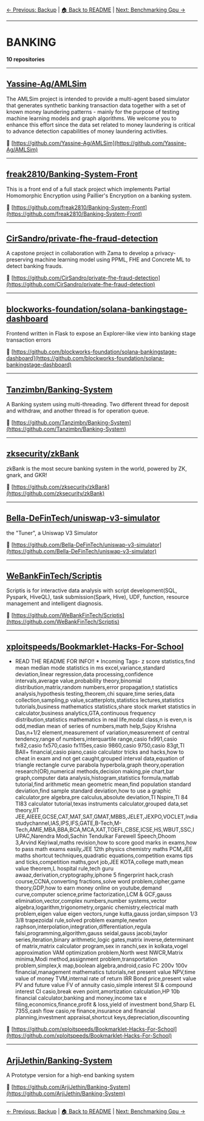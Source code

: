 [← Previous: Backup](backup.txt) | [🏠 Back to README](../README.md) | [Next: Benchmarking Gpu →](benchmarking-gpu.txt)

---

# BANKING

**10 repositories**

---

## [Yassine-Ag/AMLSim](https://github.com/Yassine-Ag/AMLSim)

The AMLSim project is intended to provide a multi-agent based simulator that generates synthetic banking transaction data together with a set of known money laundering patterns - mainly for the purpose of testing machine learning models and graph algorithms.  We welcome you to enhance this effort since the data set related to money laundering is critical to advance detection capabilities of money laundering activities.

🔗 [https://github.com/Yassine-Ag/AMLSim](https://github.com/Yassine-Ag/AMLSim)

---

## [freak2810/Banking-System-Front](https://github.com/freak2810/Banking-System-Front)

This is a front end of a full stack project which implements Partial Homomorphic Encryption using Paillier's Encryption on a banking system.

🔗 [https://github.com/freak2810/Banking-System-Front](https://github.com/freak2810/Banking-System-Front)

---

## [CirSandro/private-fhe-fraud-detection](https://github.com/CirSandro/private-fhe-fraud-detection)

A capstone project in collaboration with Zama to develop a privacy-preserving machine learning model using PPML, FHE and Concrete ML to detect banking frauds.

🔗 [https://github.com/CirSandro/private-fhe-fraud-detection](https://github.com/CirSandro/private-fhe-fraud-detection)

---

## [blockworks-foundation/solana-bankingstage-dashboard](https://github.com/blockworks-foundation/solana-bankingstage-dashboard)

Frontend written in Flask to expose an Explorer-like view into banking stage transaction errors

🔗 [https://github.com/blockworks-foundation/solana-bankingstage-dashboard](https://github.com/blockworks-foundation/solana-bankingstage-dashboard)

---

## [Tanzimbn/Banking-System](https://github.com/Tanzimbn/Banking-System)

A Banking system using multi-threading. Two different thread for deposit and withdraw, and another thread is for operation queue.

🔗 [https://github.com/Tanzimbn/Banking-System](https://github.com/Tanzimbn/Banking-System)

---

## [zksecurity/zkBank](https://github.com/zksecurity/zkBank)

zkBank is the most secure banking system in the world, powered by ZK, gnark, and GKR!

🔗 [https://github.com/zksecurity/zkBank](https://github.com/zksecurity/zkBank)

---

## [Bella-DeFinTech/uniswap-v3-simulator](https://github.com/Bella-DeFinTech/uniswap-v3-simulator)

the "Tuner", a Uniswap V3 Simulator

🔗 [https://github.com/Bella-DeFinTech/uniswap-v3-simulator](https://github.com/Bella-DeFinTech/uniswap-v3-simulator)

---

## [WeBankFinTech/Scriptis](https://github.com/WeBankFinTech/Scriptis)

Scriptis is for interactive data analysis with script development(SQL, Pyspark, HiveQL), task submission(Spark, Hive), UDF, function, resource management and intelligent diagnosis.

🔗 [https://github.com/WeBankFinTech/Scriptis](https://github.com/WeBankFinTech/Scriptis)

---

## [xploitspeeds/Bookmarklet-Hacks-For-School](https://github.com/xploitspeeds/Bookmarklet-Hacks-For-School)

* READ THE README FOR INFO!! * Incoming Tags- z score statistics,find mean median mode statistics in ms excel,variance,standard deviation,linear regression,data processing,confidence  intervals,average value,probability theory,binomial distribution,matrix,random numbers,error propagation,t statistics analysis,hypothesis testing,theorem,chi square,time series,data collection,sampling,p value,scatterplots,statistics lectures,statistics tutorials,business mathematics statistics,share stock market statistics in calculator,business analytics,GTA,continuous frequency distribution,statistics mathematics in real life,modal class,n is even,n is odd,median mean of series of numbers,math help,Sujoy Krishna Das,n+1/2 element,measurement of variation,measurement of central tendency,range of numbers,interquartile range,casio fx991,casio fx82,casio fx570,casio fx115es,casio 9860,casio 9750,casio 83gt,TI BAII+ financial,casio piano,casio calculator tricks and hacks,how to cheat in exam and not get caught,grouped interval data,equation of triangle rectangle curve parabola hyperbola,graph theory,operation research(OR),numerical methods,decision making,pie chart,bar graph,computer data analysis,histogram,statistics formula,matlab tutorial,find arithmetic mean geometric mean,find population standard deviation,find sample standard deviation,how to use a graphic calculator,pre algebra,pre calculus,absolute deviation,TI Nspire,TI 84 TI83 calculator tutorial,texas instruments calculator,grouped data,set theory,IIT JEE,AIEEE,GCSE,CAT,MAT,SAT,GMAT,MBBS,JELET,JEXPO,VOCLET,Indiastudychannel,IAS,IPS,IFS,GATE,B-Tech,M-Tech,AMIE,MBA,BBA,BCA,MCA,XAT,TOEFL,CBSE,ICSE,HS,WBUT,SSC,IUPAC,Narendra Modi,Sachin Tendulkar Farewell Speech,Dhoom 3,Arvind Kejriwal,maths revision,how to score good marks in exams,how to pass math exams easily,JEE 12th physics chemistry maths PCM,JEE maths shortcut techniques,quadratic equations,competition exams tips and ticks,competition maths,govt job,JEE KOTA,college math,mean value theorem,L hospital rule,tech guru awaaz,derivation,cryptography,iphone 5 fingerprint hack,crash course,CCNA,converting fractions,solve word problem,cipher,game theory,GDP,how to earn money online on youtube,demand curve,computer science,prime factorization,LCM & GCF,gauss elimination,vector,complex numbers,number systems,vector algebra,logarithm,trigonometry,organic chemistry,electrical math problem,eigen value eigen vectors,runge kutta,gauss jordan,simpson 1/3 3/8 trapezoidal rule,solved problem example,newton raphson,interpolation,integration,differentiation,regula falsi,programming,algorithm,gauss seidal,gauss jacobi,taylor series,iteration,binary arithmetic,logic gates,matrix inverse,determinant of matrix,matrix calculator program,sex in ranchi,sex in kolkata,vogel approximation VAM optimization problem,North west NWCR,Matrix minima,Modi method,assignment problem,transportation problem,simplex,k map,boolean algebra,android,casio FC 200v 100v financial,management mathematics tutorials,net present value NPV,time value of money TVM,internal rate of return IRR Bond price,present value PV and future value FV of annuity casio,simple interest SI & compound interest CI casio,break even point,amortization calculation,HP 10b financial calculator,banking and money,income tax e filing,economics,finance,profit & loss,yield of investment bond,Sharp EL 735S,cash flow casio,re finance,insurance and financial planning,investment appraisal,shortcut keys,depreciation,discounting

🔗 [https://github.com/xploitspeeds/Bookmarklet-Hacks-For-School](https://github.com/xploitspeeds/Bookmarklet-Hacks-For-School)

---

## [ArjiJethin/Banking-System](https://github.com/ArjiJethin/Banking-System)

A Prototype version for a high-end banking system

🔗 [https://github.com/ArjiJethin/Banking-System](https://github.com/ArjiJethin/Banking-System)

---


[← Previous: Backup](backup.txt) | [🏠 Back to README](../README.md) | [Next: Benchmarking Gpu →](benchmarking-gpu.txt)
